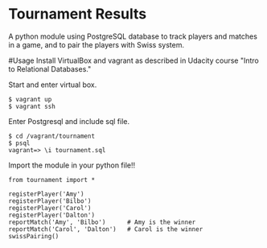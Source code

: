 Tournament Results
==
A python module using PostgreSQL database to track players and matches in a game, and to pair the players with Swiss system.


#Usage
Install VirtualBox and vagrant as described in Udacity course "Intro to Relational Databases."

Start and enter virtual box.
```
$ vagrant up
$ vagrant ssh
```

Enter Postgresql and include sql file.
```
$ cd /vagrant/tournament
$ psql
vagrant=> \i tournament.sql
```

Import the module in your python file!!
```
from tournament import *

registerPlayer('Amy')
registerPlayer('Bilbo')
registerPlayer('Carol')
registerPlayer('Dalton')
reportMatch('Amy', 'Bilbo')      # Amy is the winner
reportMatch('Carol', 'Dalton')   # Carol is the winner
swissPairing()
```
